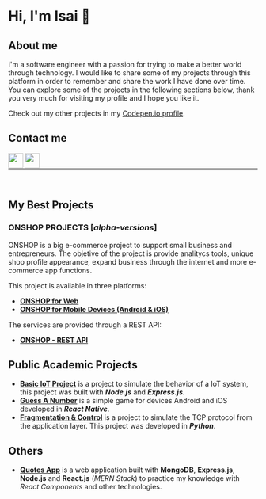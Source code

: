 # Hi, I'm Isai 🤖


## About me

I'm a software engineer with a passion for trying to make a better world through technology. I would like to share some of my projects through this platform in order to remember and share the work I have done over time. You can explore some of the projects in the following sections below, thank you very much for visiting my profile and I hope you like it.

Check out my other projects in my [Codepen.io profile](https://codepen.io/isai-pashel).

## Contact me

[<img align="left" width="30" src="https://img.icons8.com/ios/50/000000/linkedin-2--v2.png"/>][linkedin]
[<img align="left" width="30" src="https://img.icons8.com/ios/50/000000/twitter--v2.png"/>][twitter]

<br/>
<hr/>
<br/>

## My Best Projects

### ONSHOP PROJECTS [*alpha-versions*]
ONSHOP is a big e-commerce project to support small business and entrepreneurs. The objetive of the project is provide analitycs tools, unique shop profile appearance, expand business through the internet and more e-commerce app functions.

This project is available in three platforms:

- [**ONSHOP for Web**](https://github.com/MrIsai/onshop-web-version)
- [**ONSHOP for Mobile Devices (Android & iOS)**](https://github.com/MrIsai/onshop-mobile-app)

The services are provided through a REST API:
- [**ONSHOP - REST API**](https://github.com/MrIsai/onshop-rest-api)

## Public Academic Projects

- [**Basic IoT Project**](https://github.com/MrIsai/cc8-iot-project) is a project to simulate the behavior of a IoT system, this project was built with ***Node.js*** and ***Express.js***.
- [**Guess A Number**](https://github.com/MrIsai/rn-guess-a-number) is a simple game for devices Android and iOS developed in ***React Native***.  
- [**Fragmentation & Control**](https://github.com/MrIsai/frag-control-project-01) is a project to simulate the TCP protocol from the application layer. This project was developed in ***Python***.

## Others

- [**Quotes App**](https://github.com/MrIsai/mern-quotes-app) is a web application built with **MongoDB**, **Express.js**, **Node.js** and **React.js** (*MERN Stack*) to practice my knowledge with *React Components* and other technologies.

[linkedin]: https://www.linkedin.com/in/isai-pashel-8793a219b/
[twitter]: https://twitter.com/mrisai_
